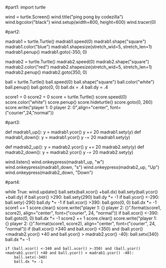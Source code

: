 #part1:
import turtle


wind = turtle.Screen()
wind.title("ping pong by codezilla")
wind.bgcolor("black")
wind.setup(width=800, height=600)
wind.tracer(0)


#part2:

madrab1 = turtle.Turtle()
madrab1.speed(0)
madrab1.shape("square")
madrab1.color("blue")
madrab1.shapesize(stretch_wid=5, stretch_len=1)
madrab1.penup()
madrab1.goto(-350, 0)

madrab2 = turtle.Turtle()
madrab2.speed(0)
madrab2.shape("square")
madrab2.color("red")
madrab2.shapesize(stretch_wid=5, stretch_len=1)
madrab2.penup()
madrab2.goto(350, 0)


ball = turtle.Turtle()
ball.speed(0)
ball.shape("square")
ball.color("white")
ball.penup()
ball.goto(0, 0)
ball.dx = .4
ball.dy = .4

score1 = 0
score2 = 0
score = turtle.Turtle()
score.speed(0)
score.color("white")
score.penup()
score.hideturtle()
score.goto(0, 260)
score.write("player 1: 0 player 2: 0",align="center", font=("courier",24,"normal"))




#part3:

def madrab1_up():
    y = madrab1.ycor()
    y += 20
    madrab1.sety(y)
def madrab1_down():
    y = madrab1.ycor()
    y -= 20
    madrab1.sety(y)



def madrab2_up():
    y = madrab2.ycor()
    y += 20
    madrab2.sety(y)
def madrab2_down():
    y = madrab2.ycor()
    y -= 20
    madrab2.sety(y)

wind.listen()
wind.onkeypress(madrab1_up, "w")
wind.onkeypress(madrab1_down, "s")
wind.onkeypress(madrab2_up, "Up")
wind.onkeypress(madrab2_down, "Down")

#part4:






while True:
    wind.update()
    ball.setx(ball.xcor() +ball.dx)
    ball.sety(ball.ycor() +ball.dy)
    if ball.ycor() >290:
        ball.sety(290)
        ball.dy *= -1
    if ball.ycor() <-290:
        ball.sety(-290)
        ball.dy *= -1
    if ball.xcor() >390:
        ball.goto(0, 0)
        ball.dx *= -1
        score1 += 1
        score.clear()
        score.write("player 1: {} player 2: {}".format(score1, score2), align="center", font=("courier", 24, "normal"))
    if ball.xcor() <-390:
        ball.goto(0, 0)
        ball.dx *= -1
        score2 += 1
        score.clear()
        score.write("player 1: {} player 2: {}".format(score1, score2), align="center", font=("courier", 24, "normal"))
    if (ball.xcor() >340 and ball.xcor() <350) and (ball.ycor() <madrab2.ycor() +40 and ball.ycor() > madrab2.ycor() -40):
        ball.setx(340)
        ball.dx *= -1

    if (ball.xcor() <-340 and ball.xcor() >-350) and (ball.ycor() <madrab1.ycor() +40 and ball.ycor() > madrab1.ycor() -40):
        ball.setx(-340)
        ball.dx *= -1


